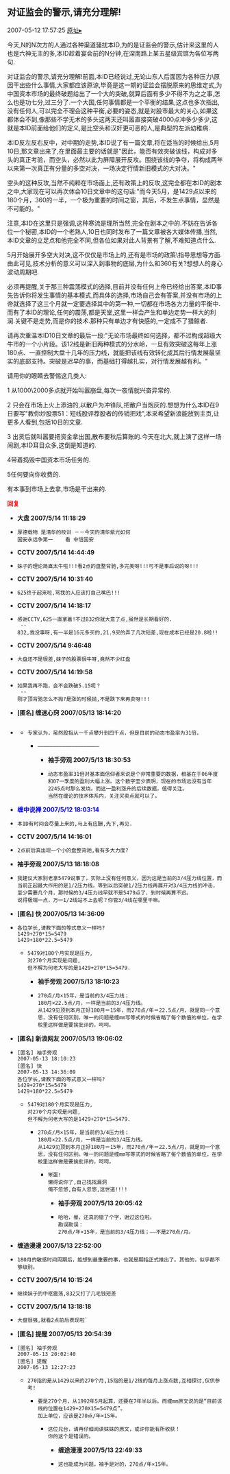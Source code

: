 ## 对证监会的警示,请充分理解!
2007-05-12 17:57:25
[原址▸](http://www.fxgan.com/chan_time/2007_01_06/491.htm)



 今天,N的N次方的人通过各种渠道骚扰本ID,为的是证监会的警示,估计来这里的人也是六神无主的多,本ID趁着宴会前的N分钟,在深南路上某五星级宾馆为各位写两句.


 


 对证监会的警示,请充分理解!前面,本ID已经说过,无论山东人后面因为各种压力\原因干出些什么事情,大家都应该原谅,毕竟是这一期的证监会摆脱原来的思维定式,为中国资本市场的最终破题给出了一个大的突破,就算后面有多少不得不为之之事,怎么也是功七分,过三分了.一个大国,任何事情都是一个平衡的结果,这点也多次指出,没有任何人,可以完全不理会这种平衡,必要的姿态,就是对股市最大的关心,如果这都体会不到,像那些不学无术的多头这两天还叫嚣直接突破4000点冲多少多少,这就是本ID前面给他们的定义,是比空头和汉奸更可恶的人,是典型的左派幼稚病.


 


 本ID反左反右反中，对中期的走势,本ID说了有一篇文章,将在适当的时候给出,5月10日,那文章出来了,在里面最主要的话就是"因此，能否有效突破该线，构成对多头的真正考验，而空头，必然以此为屏障展开反攻。围绕该线的争夺，将构成两年以来第一次真正有分量的多空对决，一场决定行情新旧模式的大对决。"


 


 空头的这种反攻,当然不纯粹在市场面上,还有政策上的反攻,这完全都在本ID的剧本之中,大家现在可以再次体会10日文章中的这句话:"而今天5月，是1429点以来的180个月，360的一半，一个极为重要的时间之窗，其后，不发生点事情，显然是不可能的。"


 


 注意,本ID在这里只是强调,这种寒流是理所当然,完全在剧本之中的.不妨在告诉各位一个秘密,本ID的一个老熟人,10日也同时发布了一篇文章被各大媒体传播,当然,本ID文章的立足点和他完全不同,但各位如果对此人背景有了解,不难知道点什么.


 


 5月开始展开多空大对决,这不仅仅是市场上的,还有是市场的政策\指导思想等方面.由此可见,技术分析的意义可以深入到事物的底层,为什么和360有关?想想人的身心波动周期吧.


 


 必须再提醒,关于那三种震荡模式的选择,目前并没有任何上帝已经给出答案,本ID事先告诉你将发生事情的基本模式,而具体的选择,市场自己会有答案,并没有市场的上帝就选择了这三个月就一定要选择其中的第一种,一切都在市场各方力量的平衡中.而有了本ID的理论,任何的震荡,都是天堂,这里一样会产生和单边走势一样大的利润.关键不是走势,而是你的技术.那种只有单边才有快感的,一定成不了猎鲸者.


 


 请再次重温本ID10日文章的最后一段:"无论市场最终如何选择，都不过构成超级大牛市的一个小片段。该12线是新旧两种模式的分水岭，一旦有效突破这每年上涨180点、一直控制大盘十几年的压力线，就能把该线有效转化成其后行情发展最坚实的底部支持。突破是迟早的事，而基础打得越扎实，对行情发展越有利。"


 


 请用你的眼睛去警惕这几类人:


 


 1 从1000\2000多点就开始叫嚣崩盘,每次一夜情就兴奋异常的.


 


 2 只会在市场上火上添油的,以散户为冲锋队,把散户当炮灰的.想想为什么本ID在9日要写"教你炒股票51：短线股评荐股者的传销把戏",本来希望新浪能放到主页,让更多人看到,包括10日的文章.


 


 3 出货后就叫嚣要把资金拿出国,散布要秋后算账的.今天在北大,就上演了这样一场闹剧,本ID耳目众多,这倒是知道的.


 


 4带着捣毁中国资本市场任务的.


 


 5任何要向你收费的.


 


 有本事到市场上去拿,市场是干出来的.





<font color='red'>**回复**</font>


- **大盘 2007/5/14 11:18:29**
- ```
  厚德载物 是清华的校训 －－今天的清华紫光如何
  国安永远争第一    看 中信国安  
  ```
- **CCTV 2007/5/14 14:44:49**
- ```
  妹子的理论简直太牛啦!!!看2点的盘整背驰,多完美呀!!!可不是事后说的呀!!!
  ```
- **CCTV 2007/5/14 10:31:40**
- ```
  625终于起来啦,骂我的人应该打自己嘴巴!!!
  ```
- **CCTV 2007/5/14 14:18:17**
- ```
  感谢CCTV,625一直拿着!不过832你就大意了点,虽然是长期看好的. 
   --
  832,我没事呀,有一半是16元多买的,21.9买的弄了几次短差,现在成本已经是20.8啦!!
  ```
- **CCTV 2007/5/14 9:46:48**
- ```
  大盘还不是很差,妹子的股票很牛呀,竟然不少红盘
  ```
- **CCTV 2007/5/14 14:19:58**
- ```
  如果我再不跑，会不会跌破5.15呢？ 
   --
  刚才顶背驰怎么不抛?是涨的时候抛,不是跌下来再卖呀!!!
  ```
- **[匿名] 缠迷心窍  2007/05/13 18:14:20**
- ```

  ```
   - ```
     专家认为，虽然股指从一千点攀升到四千点，但是目前的动态市盈率为31倍， 
     ```
      - ```
        ――――――――――――――――――――
        ```
         - **袖手旁观 2007/5/13 18:30:53**
         - ```
           动态市盈率31倍对基本面信仰者来说是个非常重要的数据，根基在于06年度和07一季度的盈利大幅上涨。这个数字至少表明，现在的市场远没有当年2245点时那么发烧。而这一盈利涨升的后续数据，值得关注。
           当然在缠论的技术体系内，关注买卖点就可以了。
           ```
- **<font color='blue'>缠中说禅 2007/5/12 18:03:14</font>**
- ```
  本ID有时间会尽量上来的,马上有应酬,先下,再见.
  ```
- **CCTV 2007/5/14 14:16:01**
- ```
  2点前后真出现一个小的盘整背驰,看有多大力度?
  ```
- **袖手旁观 2007/5/13 18:18:08**
- ```
  我建议大家别老拿5479说事了，实际上没有任何意义，因为这是当前的3/4压力线位置，而当前正起最大作用的是1/2压力线。等到以后突破1/2压力线再展开对3/4压力线的冲击，至少需要几个月，那时候的3/4压力线早就不是5479点了，到时候再算不迟。
  说得极端一点，万一1/2线站不上去呢？你管3/4线在哪里干嘛。
  ```
- **[匿名] 快  2007/05/13 14:36:09**
- ```
  各位学长,请教下面的等式意义一样吗?
  1429+270*15=5479
  1429+180*22.5=5479
  ```
   - ```
     5479对180个月实现是压力,
     对270个月实现是问题,
     但不解为何老大写的是1429+270*15=5479. 
     ```
      - **袖手旁观 2007/5/13 18:10:23**
      - ```
        270点/月×15年，是当前的3/4压力线；
        180月×22.5点/月，一样是当前的3/4压力线。
        从1429见顶到本月正好180月＝15年，而270点/年＝22.5点/月，就是同一个意思，没有任何区别。唯一的问题是缠mm写等式的时候省略了每个数值的单位，在学校里这样做是要挨批评的，呵呵。
        ```
- **[匿名] 新浪网友  2007/05/13 19:06:02**
- ```
  [匿名] 袖手旁观 
  2007-05-13 18:10:23 
  [匿名] 快 
  2007-05-13 14:36:09 
  各位学长,请教下面的等式意义一样吗?
  1429+270*15=5479
  1429+180*22.5=5479
  ```
   - ```
     5479对180个月实现是压力,
     对270个月实现是问题,
     但不解为何老大写的是1429+270*15=5479. 
     ```
      - ```
        270点/月×15年，是当前的3/4压力线；
        180月×22.5点/月，一样是当前的3/4压力线。
        从1429见顶到本月正好180月＝15年，而270点/年＝22.5点/月，就是同一个意思，没有任何区别。唯一的问题是缠mm写等式的时候省略了每个数值的单位，在学校里这样做是要挨批评的，呵呵。 
        ```
         - ```
           笨蛋! 
           懒得说你了,自己找找漏洞
           俺不忽悠,自有人忽悠,这世道!!!! 
           ```
            - **袖手旁观 2007/5/13 20:05:42**
            - ```
              哈哈，晕，还真的错了个字，谢过这位啦。
              勘误勘误：
              270点/年×15年，是当前的3/4压力线；――不是270点/月。
              ```
- **缠途漫漫 2007/5/13 22:52:00**
- ```
  180月的敏感时间周期后，能想到最重要的事，也就是期指正式推出了。其他的，似乎都不够级别。
  ```
- **CCTV 2007/5/14 10:15:24**
- ```
  继续妹子的中枢震荡,832又打了几毛钱短差
  ```
- **CCTV 2007/5/14 13:18:18**
- ```
  大盘很强,就看2点前后表现啦`
  ```
- **[匿名] 提醒  2007/05/13 20:54:39**
- ```
  [匿名] 袖手旁观 
  2007-05-13 20:02:40 
  [匿名] 提醒 
  2007-05-13 12:27:23 
  ```
   - ```
     270指的是从1429以来的270个月,15指的是1/2线的每月上涨点数,互相探讨,仅供参考! 
     ```
      - ```
        要是270个月，从1992年5月起算，还要在7年半以后。而缠mm原文说的是“目前该线的位置在1429+270X15=5479点”。
        加上单位，应该是270点/年×15年。
        ```
         - ```
           这位兄台，请再仔细阅读妹妹的原文，或许你能有所收获！
           你的这个是错误的。 
           ```
            - **缠途漫漫 2007/5/13 22:49:33**
            - ```
              这也能成为问题，袖手是对的，270点/年×15年。
              ```
